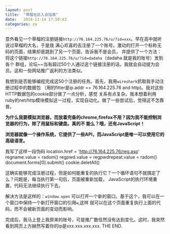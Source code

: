```yaml
---
layout: post
title:  "草榴社区入会指南"
date:   2014-11-14 17:50:43
categories: za
---
```



意外看见一个草榴的注册链接`http://76.164.225.76/u/?id=xxx`。早在高中就听说过草榴的大名，于是我
满心欢喜的去注册了一个账号。激动的打开一个标称无码的页面，结果却是跳到了另一个页面，告诉我不是会员，
并提供了一个方法：将这个链接`http://76.164.225.76/u/?id=dadaha`（dadaha 就是我的账号）发到各个
群组，论坛~~当有超过50个人通过这个链接注册的话，我就会自动提为会员。这和一些网站推广返利的方法类似。


我想到是否能够编程完成这50个注册的任务。首先，我用`wireshark`抓取我手动注册过程中的数据包
（用的fitter是ip.addr == 76.164.225.76 and http)。我对这些HTTP数据包的cookie部分做了一点分析，感觉
关系有点复杂。我本想着利用ruby的net/http模块模拟这一过程，实现自动化。做了一些尝试后，觉得这不怎靠
普。

**为什么我要模拟浏览器，而放着完备的chrome,firefox不用？因为我不能控制浏览器的行为，除了用鼠标和键盘。真的不
能么？哦，还有JavaScript！**

**浏览器就像一个操作系统，它提供了一些API，而JavaScript是唯一可以使用它的高级语言。**


我写了这样一段伪码
    location.href = 'http://76.164.225.76/reg.asp'
    regname.value = radom()
    regpwd.value = regpwdrepeat.value = radom()
    document.forms[0].submit()
    cookie.deletAll()


这确实能够完成注册过程，但是如何能重复的执行它？一个循环语句不就搞定了么？问题是，每当执行第一句后，页面被重新加载，
JavaScript的执行环境重置，代码无法继续执行下去。

解决方法是这样的：`window.open` 可以打开一个新的窗口。基于这个，我可以在一个窗口中保持一个新打开窗口的引用`w`,这样
就可以在这个页面重复执行上面的代码，而不会被新页面的变动而影响。

完成后，我马上登上我原来的账号，可是推广数任然没有达到变化。这时，我突然看到网页上方赫然写着你的ip是xxx.xxx.xxx.xxx.
THE END.

